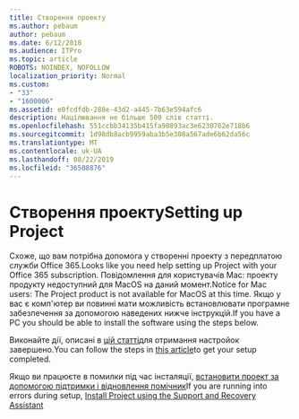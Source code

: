 ```yaml
---
title: Створення проекту
ms.author: pebaum
author: pebaum
ms.date: 6/12/2018
ms.audience: ITPro
ms.topic: article
ROBOTS: NOINDEX, NOFOLLOW
localization_priority: Normal
ms.custom:
- "33"
- "1600006"
ms.assetid: e0fcdfdb-288e-43d2-a445-7b63e594afc6
description: Націлювання не більше 500 слів статті.
ms.openlocfilehash: 551ccbb34135b415fa90893ac3e6230762e718b6
ms.sourcegitcommit: 1d98db8acb9959aba3b5e308a567ade6b62da56c
ms.translationtype: MT
ms.contentlocale: uk-UA
ms.lasthandoff: 08/22/2019
ms.locfileid: "36508876"
---
```

# <a name="setting-up-project"></a><span data-ttu-id="ad19d-103">Створення проекту</span><span class="sxs-lookup"><span data-stu-id="ad19d-103">Setting up Project</span></span>

<span data-ttu-id="ad19d-104">Схоже, що вам потрібна допомога у створенні проекту з передплатою служби Office 365.</span><span class="sxs-lookup"><span data-stu-id="ad19d-104">Looks like you need help setting up Project with your Office 365 subscription.</span></span>
<span data-ttu-id="ad19d-105">Повідомлення для користувачів Mac: проекту продукту недоступний для MacOS на даний момент.</span><span class="sxs-lookup"><span data-stu-id="ad19d-105">Notice for Mac users: The Project product is not available for MacOS at this time.</span></span> <span data-ttu-id="ad19d-106">Якщо у вас є комп'ютер ви повинні мати можливість встановлювати програмне забезпечення за допомогою наведених нижче інструкцій.</span><span class="sxs-lookup"><span data-stu-id="ad19d-106">If you have a PC you should be able to install the software using the steps below.</span></span>
  
<span data-ttu-id="ad19d-107">Виконайте дії, описані в [цій статті](https://support.office.com/article/7059249b-d9fe-4d61-ab96-5c5bf435f281.aspx)для отримання настройок завершено.</span><span class="sxs-lookup"><span data-stu-id="ad19d-107">You can follow the steps in [this article](https://support.office.com/article/7059249b-d9fe-4d61-ab96-5c5bf435f281.aspx)to get your setup completed.</span></span>
  
<span data-ttu-id="ad19d-108">Якщо ви працюєте в помилки під час інсталяції, [встановити проект за допомогою підтримки і відновлення помічник](https://aka.ms/SaRA-ProjectSetupScenario)</span><span class="sxs-lookup"><span data-stu-id="ad19d-108">If you are running into errors during setup, [Install Project using the Support and Recovery Assistant](https://aka.ms/SaRA-ProjectSetupScenario)</span></span>
